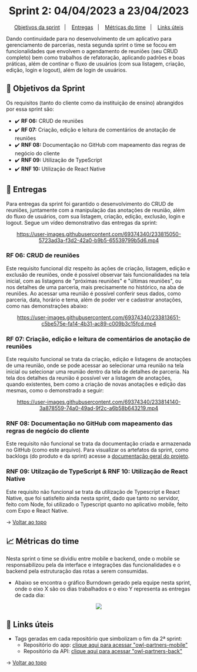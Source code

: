 <span id="topo">

<h1 align="center">Sprint 2: 04/04/2023 a 23/04/2023</h1>

<p align="center">
    <a href="#objetivos">Objetivos da sprint</a> &nbsp |&nbsp &nbsp
    <a href="#entregas">Entregas</a> &nbsp |&nbsp &nbsp
    <a href="#metricas">Métricas do time</a> &nbsp |&nbsp &nbsp
    <a href="#links">Links úteis</a>
</p>

Dando continuidade para no desenvolvimento de um aplicativo para gerenciamento de parcerias, nesta segunda sprint o time se focou em funcionalidades que envolvem o agendamento de reuniões (seu CRUD completo) bem como trabalhos de refatoração, aplicando padrões e boas práticas, além de continar o fluxo de usuários (com sua listagem, criação, edição, login e logout), além de login de usuários.

<span id="objetivos">
    
## :dart: Objetivos da Sprint
Os requisitos (tanto do cliente como da instituição de ensino) abrangidos por essa sprint são:

- :heavy_check_mark: **RF 06:** CRUD de reuniões
- :heavy_check_mark: **RF 07:** Criação, edição e leitura de comentários de anotação de reuniões
- :heavy_check_mark: **RNF 08:** Documentação no GitHub com mapeamento das regras de negócio do cliente
- :heavy_check_mark: **RNF 09:** Utilização de TypeScript
- :heavy_check_mark: **RNF 10:** Utilização de React Native

<span id="entregas">
        
## 📲 Entregas
Para entregas da sprint foi garantido o desenvolvimento do CRUD de reuniões, juntamente com a manipulação das anotações de reunião, além do fluxo de usuários, com sua listagem, criação, edição, exclusão, login e logout. Segue um vídeo demonstrativo das entregas da sprint:

<div align="center">

https://user-images.githubusercontent.com/69374340/233815050-5723ad3a-f3d2-42a0-b9b5-65539799b5d6.mp4   

</div>

### RF 06: CRUD de reuniões

Este requisito funcional diz respeito às ações de criação, listagem, edição e exclusão de reuniões, onde é possível observar tais funcionalidades na tela inicial, com as listagens de "próximas reuniões" e "últimas reuniões", ou nos detalhes de uma parceria, mais precisamente no histórico, na aba de reuniões. Ao acessar uma reunião é possível conferir seus dados, como parceria, data, horário e tema, além de poder ver e cadastrar anotações, como nas demonstrações abaixo:

<div align="center">

https://user-images.githubusercontent.com/69374340/233813651-c5be575e-fa14-4b31-ac89-c009b3c15fcd.mp4
    
</div>

### RF 07: Criação, edição e leitura de comentários de anotação de reuniões

Este requisito funcional se trata da criação, edição e listagens de anotações de uma reunião, onde se pode acessar ao selecionar uma reunião na tela inicial ou selecionar uma reunião dentro da tela de detalhes de parceria. Na tela dos detalhes da reunião é possível ver a listagem de anotações, quando existentes, bem como a criação de novas anotações e edição das mesmas, como o demonstrado a seguir:

<div align="center">

https://user-images.githubusercontent.com/69374340/233814140-3a878559-74a0-49ad-9f2c-a6b58b643219.mp4
    
</div>

### RNF 08: Documentação no GitHub com mapeamento das regras de negócio do cliente

Este requisito não funcional se trata da documentação criada e armazenada no GitHub (como este arquivo). Para visualizar os artefatos da sprint, como backlogs (do produto e da sprint) acesse a [documentação geral do projeto](https://github.com/The-Bugger-Ducks/owl-partners-documentation).

### RNF 09: Utilzação de TypeScript & RNF 10: Utilização de React Native

Este requisito não funcional se trata da utilização de Typescript e React Native, que foi satisfeito ainda nesta sprint, dado que tanto no servidor, feito com Node, foi utilizado o Typescript quanto no aplicativo mobile, feito com Expo e React Native.

→ [Voltar ao topo](#topo)

<span id="metricas">
    
## :chart_with_upwards_trend: Métricas do time
Nesta sprint o time se dividiu entre mobile e backend, onde o mobile se responsabilizou pela da interface e integrações das funcionalidades e o backend pela estruturação das rotas a serem consumidas. 
- Abaixo se encontra o gráfico Burndown gerado pela equipe nesta sprint, onde o eixo X são os dias trabalhados e o eixo Y representa as entregas de cada dia:
    
<div align="center">

<img src=https://user-images.githubusercontent.com/79321198/233816213-1eedd109-98f4-4a8f-91c1-b186505dfbb4.png>
    
</div>

<span id="links">
    
## :link: Links úteis

- Tags geradas em cada repositório que simbolizam o fim da 2ª sprint:
  - Repositório do app: [clique aqui para acessar "owl-partners-mobile"](https://github.com/The-Bugger-Ducks/owl-partners-mobile)
  - Repositório da API: [clique aqui para acessar "owl-partners-back"](https://github.com/The-Bugger-Ducks/owl-partners-back)

→ [Voltar ao topo](#topo)

